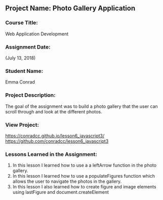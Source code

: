 ## Project Name:  Photo Gallery Application

### Course Title:
Web Application Development

### Assignment Date:  
(July 13, 2018)

### Student Name:  
Emma Conrad

### Project Description:
The goal of the assignment was to build a photo gallery that the user can scroll through and look at the different photos.

### View Project:
https://conradcc.github.io/lesson6_javascript3/
https://github.com/conradcc/lesson6_javascript3

### Lessons Learned in the Assignment:
1. In this lesson I learned how to use a a leftArrow function in the photo gallery.
2. In this lesson I learned how to use a populateFigures function which allows the user to navigate the photos in the gallery.
3. In this lesson I also learned how to create figure and image elements using lastFigure and document.createElement



